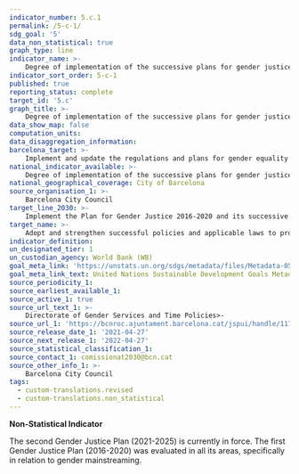 ```yaml
---
indicator_number: 5.c.1
permalink: /5-c-1/
sdg_goal: '5'
data_non_statistical: true
graph_type: line
indicator_name: >-
    Degree of implementation of the successive plans for gender justice
indicator_sort_order: 5-c-1
published: true
reporting_status: complete
target_id: '5.c'
graph_title: >-
    Degree of implementation of the successive plans for gender justice
data_show_map: false
computation_units:
data_disaggregation_information:
barcelona_target: >-
    Implement and update the regulations and plans for gender equality in the City Council
national_indicator_available: >-
    Degree of implementation of the successive plans for gender justice
national_geographical_coverage: City of Barcelona
source_organisation_1: >-
    Barcelona City Council
target_line_2030: >-
    Implement the Plan for Gender Justice 2016-2020 and its successive updates during the 2020-2030 period. Target value 2030: Plans for Gender Justice 2016-2020, 2021-2025 and 2026-2030 approved and implemented
target_name: >-
    Adopt and strengthen successful policies and applicable laws to promote equality between genders and the empowerment of women and girls at all levels
indicator_definition:
un_designated_tier: 1
un_custodian_agency: World Bank (WB)
goal_meta_link: 'https://unstats.un.org/sdgs/metadata/files/Metadata-05-0c-01.pdf'
goal_meta_link_text: United Nations Sustainable Development Goals Metadata (pdf 894kB)
source_periodicity_1: 
source_earliest_available_1: 
source_active_1: true
source_url_text_1: >-
    Directorate of Gender Services and Time Policies>-
source_url_1: 'https://bcnroc.ajuntament.barcelona.cat/jspui/handle/11703/123474'
source_release_date_1: '2021-04-27'
source_next_release_1: '2022-04-27'
source_statistical_classification_1: 
source_contact_1: comissionat2030@bcn.cat
source_other_info_1: >-
    Barcelona City Council
tags:
  - custom-translations.revised
  - custom-translations.non_statistical
---
```

**Non-Statistical Indicator**

The second Gender Justice Plan (2021-2025) is currently in force. The first Gender Justice Plan (2016-2020) was evaluated in all its areas, specifically in relation to gender mainstreaming.
